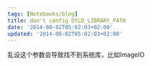 ```yaml
---
tags: [Notebooks/blog]
title: don't config DYLD_LIBRARY_PATH
date: '2014-08-02T05:02:03+02:00'
updated: '2014-08-02T05:02:03+02:00'
---
```


乱设这个参数会导致找不到系统库，比如ImageIO